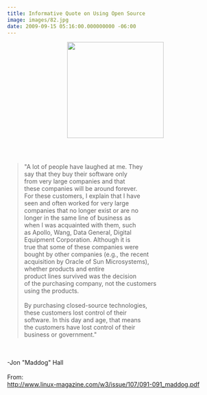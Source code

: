 ```yaml
---
title: Informative Quote on Using Open Source
image: images/82.jpg
date: 2009-09-15 05:16:00.000000000 -06:00
---
```

<a onblur="try {parent.deselectBloggerImageGracefully();} catch(e) {}" href="/images/old/225px-JonMaddogHallFlourish.jpg"><img style="display:block; margin:0px auto 10px; text-align:left;cursor:pointer; cursor:hand;width: 225px; height: 224px;" src="/images/old/225px-JonMaddogHallFlourish.jpg" border="0" alt="" /></a><br /><br /><blockquote>"A lot of people have laughed at me. They<br />say that they buy their software only<br />from very large companies and that<br />these companies will be around forever.<br />For these customers, I explain that I have<br />seen and often worked for very large<br />companies that no longer exist or are no<br />longer in the same line of business as<br />when I was acquainted with them, such<br />as Apollo, Wang, Data General, Digital<br />Equipment Corporation. Although it is<br />true that some of these companies were<br />bought by other companies (e.g., the recent<br />acquisition by Oracle of Sun Microsystems),<br />whether products and entire<br />product lines survived was the decision<br />of the purchasing company, not the customers<br />using the products.<br /><br />By purchasing closed-source technologies,<br />these customers lost control of their<br />software. In this day and age, that means<br />the customers have lost control of their<br />business or government."</blockquote><br /><br />-Jon "Maddog" Hall<br /><br />From:<br /><a href="http://www.linux-magazine.com/w3/issue/107/091-091_maddog.pdf">http://www.linux-magazine.com/w3/issue/107/091-091_maddog.pdf</a>
